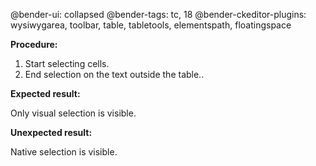 @bender-ui: collapsed
@bender-tags: tc, 18
@bender-ckeditor-plugins: wysiwygarea, toolbar, table, tabletools, elementspath, floatingspace

**Procedure:**

1. Start selecting cells.
2. End selection on the text outside the table..

**Expected result:**

Only visual selection is visible.

**Unexpected result:**

Native selection is visible.

